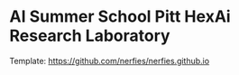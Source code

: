 # AI Summer School Pitt HexAi Research Laboratory

Template: https://github.com/nerfies/nerfies.github.io

